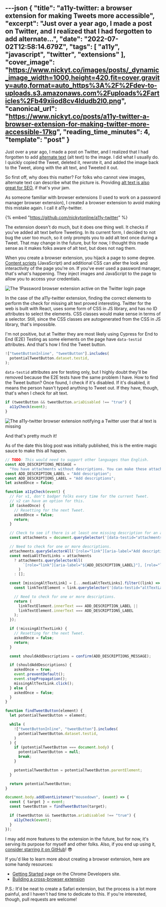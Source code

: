 ---json
{
  "title": "a11y-twitter: a browser extension for making Tweets more accessible",
  "excerpt": "Just over a year ago, I made a post on Twitter, and I realized that I had forgotten to add alternate...",
  "date": "2022-07-02T12:58:14.679Z",
  "tags": [
    "a11y",
    "javascript",
    "twitter",
    "extensions"
  ],
  "cover_image": "https://www.nickyt.co/images/posts/_dynamic_image_width=1000,height=420,fit=cover,gravity=auto,format=auto_https%3A%2F%2Fdev-to-uploads.s3.amazonaws.com%2Fuploads%2Farticles%2Fb49xiiod8cv4ldudb2l0.png",
  "canonical_url": "https://www.nickyt.co/posts/a11y-twitter-a-browser-extension-for-making-twitter-more-accessible-17kg",
  "reading_time_minutes": 4,
  "template": "post"
}
---

Just over a year ago, I made a post on Twitter, and I realized that I had forgotten to add [alternate text](https://www.a11yproject.com/posts/alt-text/) (alt text) to the image. I did what I usually do. I quickly copied the Tweet, deleted it, rewrote it, and added the image back to the Tweet, along with the alt text, and Tweeted it out.

So first off, why does this matter? For folks who cannot view images, alternate text can describe what the picture is. Providing [alt text is also great for SEO](https://blog.hubspot.com/marketing/image-alt-text), if that's your jam.

As someone familiar with browser extensions (I used to work on a password manager browser extension), I created a browser extension to avoid making this mistake again. I call it a11y-twitter.

{% embed "https://github.com/nickytonline/a11y-twitter" %}

The extension doesn't do much, but it does one thing well. It checks if you've added alt text before Tweeting. In its current form, I decided to not bug the user too much, so it only prompts you to add alt text once during a Tweet. That may change in the future, but for now, I thought this made sense as it makes folks aware of alt text, but does not nag them.

When you create a browser extension, you hijack a page to some degree. [Content scripts](https://developer.chrome.com/docs/extensions/mv3/content_scripts/) (JavaScript) and additional CSS can alter the look and interactivity of the page you're on. If you've ever used a password manager, that's what's happening. They inject images and JavaScript to the page to allow you to access your credentials.

![The 1Password browser extension active on the Twitter login page](https://www.nickyt.co/images/posts/_uploads_articles_prgttpjavc09f4lk4tr1.png)

In the case of the a11y-twitter extension, finding the correct elements to perform the check for missing alt text proved interesting. Twitter for the web is built with React, uses some form of CSS in JS library, and has no ID attributes to select the elements. CSS classes would make sense in terms of a selector. Still, since the CSS classes are autogenerated from the CSS in JS library, that's impossible.

I'm not positive, but at Twitter they are most likely using Cypress for End to End (E2E) Testing as some elements on the page have `data-testid` attributes. And that's how I find the Tweet button.

```javascript
!["tweetButtonInline", "tweetButton"].includes(
  potentialTweetButton.dataset.testid,
);
```

`data-testid` attributes are for testing only, but I highly doubt they'll be removed because the E2E tests have the same problem I have. How to find the Tweet button? Once found, I check if it's disabled. If it's disabled, it means the person hasn't typed anything to Tweet out. If they have, though, that's when I check for alt text.

```javascript
if (tweetButton && tweetButton.ariaDisabled !== "true") {
  a11yCheck(event);
}
```

![The a11y-twitter browser extension notifying a Twitter user that al text is missing](https://www.nickyt.co/images/posts/_uploads_articles_xcwdy86a2wg1z3bfwxs4.png)

And that's pretty much it!

As of the date this blog post was initially published, this is the entire magic sauce to make this all happen.

```javascript
// TODO: This would need to support other languages than English.
const ADD_DESCRIPTIONS_MESSAGE =
  "You have attachments without descriptions. You can make these attachments more accessible if you add a description. Would you like to do that right now before you Tweet?";
const ADD_DESCRIPTION_LABEL = "Add description";
const ADD_DESCRIPTIONS_LABEL = "Add descriptions";
let askedOnce = false;

function a11yCheck(event) {
  // For v1, don't badger folks every time for the current Tweet.
  // v2 can have an option for this.
  if (askedOnce) {
    // Resetting for the next Tweet.
    askedOnce = false;
    return;
  }

  // Check to see if there is at least one missing description for an attachment.
  const attachments = document.querySelector('[data-testid="attachments"]');

  // Need to check for one or more descriptions.
  attachments.querySelectorAll('[role="link"][aria-label="Add description"]');
  const mediaAltTextLinks = attachments
    ? attachments.querySelectorAll(
        `[role="link"][aria-label="${ADD_DESCRIPTION_LABEL}"], [role="link"][aria-label="${ADD_DESCRIPTIONS_LABEL}"]`,
      )
    : [];

  const [missingAltTextLink] = [...mediaAltTextLinks].filter((link) => {
    const linkTextElement = link.querySelector('[data-testid="altTextLabel"]');

    // Need to check for one or more descriptions.
    return (
      linkTextElement.innerText === ADD_DESCRIPTION_LABEL ||
      linkTextElement.innerText === ADD_DESCRIPTIONS_LABEL
    );
  });

  if (!missingAltTextLink) {
    // Resetting for the next Tweet.
    askedOnce = false;
    return;
  }

  const shouldAddDescriptions = confirm(ADD_DESCRIPTIONS_MESSAGE);

  if (shouldAddDescriptions) {
    askedOnce = true;
    event.preventDefault();
    event.stopPropagation();
    missingAltTextLink.click();
  } else {
    askedOnce = false;
  }
}

function findTweetButton(element) {
  let potentialTweetButton = element;

  while (
    !["tweetButtonInline", "tweetButton"].includes(
      potentialTweetButton.dataset.testid,
    )
  ) {
    if (potentialTweetButton === document.body) {
      potentialTweetButton = null;
      break;
    }

    potentialTweetButton = potentialTweetButton.parentElement;
  }

  return potentialTweetButton;
}

document.body.addEventListener("mousedown", (event) => {
  const { target } = event;
  const tweetButton = findTweetButton(target);

  if (tweetButton && tweetButton.ariaDisabled !== "true") {
    a11yCheck(event);
  }
});
```

I may add more features to the extension in the future, but for now, it's serving its purpose for myself and other folks. Also, if you end up using it, [consider starring it on GitHub](https://github.com/nickytonline/a11y-twitter)! 😎

If you'd like to learn more about creating a browser extension, here are some handy resources:

- [Getting Started](https://developer.chrome.com/docs/extensions/mv3/getstarted/) page on the Chrome Developers site.
- [Building a cross-browser extension](https://developer.mozilla.org/en-US/docs/Mozilla/Add-ons/WebExtensions/Build_a_cross_browser_extension)

P.S.: It'd be neat to create a Safari extension, but the process is a lot more painful, and I haven't had time to dedicate to this. If you're interested, though, pull requests are welcome!
